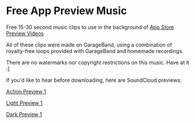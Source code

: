 Free App Preview Music
======================

Free 15-30 second music clips to use in the background of [App Store Preview Videos](https://developer.apple.com/app-store/app-previews/)

All of these clips were made on GarageBand, using a combination of royalty-free loops provided with GarageBand and homemade recordings.

There are no watermarks nor copyright restrictions on this music. Have at it :]

If you'd like to hear before downloading, here are SoundCloud previews:

[Action Preview 1](https://soundcloud.com/good_day_sir/action-preview-1)

[Light Preview 1](https://soundcloud.com/good_day_sir/light-preview-1)

[Dark Preview 1](https://soundcloud.com/good_day_sir/dark-preview-1)